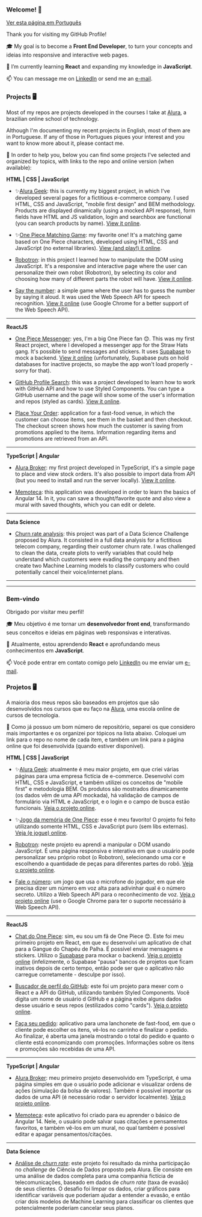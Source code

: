 ### Welcome! 👋

[Ver esta página em Português](#bem-vindo)

Thank you for visiting my GitHub Profile! 

🎓 My goal is to become a **Front End Developer**, to turn your concepts and ideias into responsive and interactive web pages. 

🌱 I’m currently learning **React** and expanding my knowledge in **JavaScript**. 

📫 You can message me on [LinkedIn](https://www.linkedin.com/in/zingarelli/) or send me an [e-mail](mailto:zingarelli.m@gmail.com). 

### Projects 🖥️
Most of my repos are projects developed in the courses I take at [Alura](https://www.alura.com.br), a brazilian online school of technology. 

Although I'm documenting my recent projects in English, most of them are in Portuguese. If any of those in Portugues piques your interest and you want to know more about it, please contact me.

🔖 In order to help you, below you can find some projects I've selected and organized by topics, with links to the repo and online version (when available):

**HTML | CSS | JavaScript**

- ✨[Alura Geek](https://github.com/zingarelli/alurageek): this is currently my biggest project, in which I've developed several pages for a fictitious e-commerce company. I used HTML, CSS and JavaScript, "mobile first design" and BEM methodology. Products are displayed dinamically (using a mocked API response), form fields have HTML and JS validation, login and searchbox are functional (you can search products by name).  [View it online](https://zingarelli.github.io/alurageek/). 

- ✨[One Piece Matching Game](https://github.com/zingarelli/desafios-bootcamp-TQI-DIO/tree/main/JavaScript): my favorite one! It's a matching game based on One Piece characters, developed using HTML, CSS and JavaScript (no external libraries). [View (and play!) it online](https://bootcamp-tqi-dio-javascript.vercel.app).

- [Robotron](https://github.com/zingarelli/robotron-2000): in this project I learned how to manipulate the DOM using JavaScript. It's a responsive and interactive page where the user can personalize their own robot (Robotron), by selecting its color and choosing how many of different parts the robot will have. [View it online](https://robotron2000-js-dom.vercel.app).

- [Say the number](https://github.com/zingarelli/say-the-secret-number): a simple game where the user has to guess the number by saying it aloud. It was used the Web Speech API for speech recognition. [View it online](https://zingarelli.github.io/say-the-secret-number/) (use Google Chrome for a better support of the Web Speech API).

---

**ReactJS**

- [One Piece Messenger](https://github.com/zingarelli/AluraCord-Online_Transponder_Snail): yes, I'm a big One Piece fan 😊. This was my first React project, where I developed a messenger app for the Straw Hats gang. It's possible to send messages and stickers. It uses [Supabase](https://supabase.com) to mock a backend. [View it online](https://aluracord-online-transponder-snail.vercel.app) (unfortunately, Supabase puts on hold databases for inactive projects, so maybe the app won't load properly - sorry for that). 

- [GitHub Profile Search](https://github.com/zingarelli/desafios-bootcamp-TQI-DIO/tree/main/react-js): this was a project developed to learn how to work with GitHub API and how to use Styled Components. You can type a GitHub username and the page will show some of the user's information and repos (styled as cards). [View it online](https://desafios-bootcamp-tqi-dio-ivory.vercel.app).

- [Place Your Order](https://github.com/zingarelli/place-your-order): application for a fast-food venue, in which the customer can choose items, see them in the basket and then checkout. The checkout screen shows how much the customer is saving from promotions applied to the items. Information regarding items and promotions are retrieved from an API.

---

**TypeScript | Angular**

- [Alura Broker](https://github.com/zingarelli/alura-broker): my first project developed in TypeScript, it's a simple page to place and view stock orders. It's also possible to import data from API (but you need to install and run the server locally). [View it online](https://zingarelli.github.io/alura-broker/app/dist/index.html).

- [Memoteca](https://github.com/zingarelli/memoteca): this application was developed in order to learn the basics of Angular 14. In it, you can save a thought/favorite quote and also view a mural with saved thoughts, which you can edit or delete.

---

**Data Science**

- [Churn rate analysis](https://github.com/zingarelli/Alura_Voz-Data_Science_Challenge): this project was part of a Data Science Challenge proposed by Alura. It consisted in a full data analysis for a fictitious telecom company, regarding their customer churn rate. I was challenged to clean the data, create plots to verify variables that could help understand which customers were evading the company and then create two Machine Learning models to classify customers who could potentially cancel their voice/internet plans.

---
---

### Bem-vindo
Obrigado por visitar meu perfil! 

🎓 Meu objetivo é me tornar um **desenvolvedor front end**, transformando seus conceitos e ideias em páginas web responsivas e interativas. 

🌱 Atualmente, estou aprendendo **React** e aprofundando meus conhecimentos em **JavaScript**.

📫 Você pode entrar em contato comigo pelo  [LinkedIn](https://www.linkedin.com/in/zingarelli/) ou me enviar um [e-mail](mailto:zingarelli.m@gmail.com). 

### Projetos 🖥️

A maioria dos meus repos são baseados em projetos que são desenvolvidos nos cursos que eu faço na [Alura](https://www.alura.com.br), uma escola online de cursos de tecnologia.

🔖 Como já possuo um bom número de repositório, separei os que considero mais importantes e os organizei por tópicos na lista abaixo. Coloquei um link para o repo no nome de cada item, e também um link para a página online que foi desenvolvida (quando estiver disponível).

**HTML | CSS | JavaScript**

- ✨[Alura Geek](https://github.com/zingarelli/alurageek): atualmente é meu maior projeto, em que criei várias páginas para uma empresa fictícia de e-commerce. Desenvolvi com HTML, CSS e JavaScript, e também utilizei os conceitos de "mobile first" e metodologia BEM. Os produtos são mostrados dinamicamente (os dados vêm de uma API mockada), há validação de campos de formulário via HTML e JavaScript, e o login e o campo de busca estão funcionais.  [Veja o projeto online](https://zingarelli.github.io/alurageek/). 

- ✨[Jogo da memória de One Piece](https://github.com/zingarelli/desafios-bootcamp-TQI-DIO/tree/main/JavaScript): esse é meu favorito! O projeto foi feito utilizando somente HTML, CSS e JavaScript puro (sem libs externas). [Veja (e jogue) online](https://bootcamp-tqi-dio-javascript.vercel.app).

- [Robotron](https://github.com/zingarelli/robotron-2000): neste projeto eu aprendi a manipular o DOM usando JavaScript. É uma página responsiva e interativa em que o usuário pode personalizar seu próprio robot (o Robotron), selecionando uma cor e escolhendo a quantidade de peças para diferentes partes do robô. [Veja o projeto online](https://robotron2000-js-dom.vercel.app).

- [Fale o número](https://github.com/zingarelli/say-the-secret-number): um jogo que usa o microfone do jogador, em que ele precisa dizer um número em voz alta para adivinhar qual é o número secreto. Utilizo a Web Speech API para o reconhecimento de voz. [Veja o projeto online](https://zingarelli.github.io/say-the-secret-number/) (use o Google Chrome para ter o suporte necessário à Web Speech API).

---

**ReactJS**

- [Chat do One Piece](https://github.com/zingarelli/AluraCord-Online_Transponder_Snail): sim, eu sou um fã de One Piece 😊. Este foi meu primeiro projeto em React, em que eu desenvolvi um aplicativo de chat para a Gangue do Chapéu de Palha. É possível enviar mensagens e stickers. Utilizo o [Supabase](https://supabase.com) para mockar o backend. [Veja o projeto online](https://aluracord-online-transponder-snail.vercel.app) (infelizmente, o Supabase "pausa" bancos de projetos que ficam inativos depois de certo tempo, então pode ser que o aplicativo não carregue corretamente - desculpe por isso). 

- [Buscador de perfil do GitHub](https://github.com/zingarelli/desafios-bootcamp-TQI-DIO/tree/main/react-js): este foi um projeto para mexer com o React e a API do GitHub, utilizando também Styled Components. Você digita um nome de usuário d GitHub e a página exibe alguns dados desse usuário e seus repos (estilizados como "cards"). [Veja o projeto online](https://desafios-bootcamp-tqi-dio-ivory.vercel.app).

- [Faça seu pedido](https://github.com/zingarelli/place-your-order): aplicativo para uma lanchonete de fast-food, em que o cliente pode escolher os itens, vê-los no carrinho e finalizar o pedido. Ao finalizar, é aberta uma janela mostrando o total do pedido e quanto o cliente está economizando com promoções. Informações sobre os itens e promoções são recebidas de uma API.

---

**TypeScript | Angular**

- [Alura Broker](https://github.com/zingarelli/alura-broker): meu primeiro projeto desenvolvido em TypeScript, é uma página simples em que o usuário pode adicionar e visualizar ordens de ações (simulação da bolsa de valores). Também é possível importar os dados de uma API (é necessário rodar o servidor localmente). [Veja o projeto online](https://zingarelli.github.io/alura-broker/app/dist/index.html).

- [Memoteca](https://github.com/zingarelli/memoteca): este aplicativo foi criado para eu aprender o básico de Angular 14. Nele, o usuário pode salvar suas citações e pensamentos favoritos, e também vê-los em um mural, no qual também é possível editar e apagar pensamentos/citações.

---

**Data Science**

- [Análise de *churn rate*](https://github.com/zingarelli/Alura_Voz-Data_Science_Challenge): este projeto foi resultado da minha participação no *challenge* de Ciência de Dados proposto pela Alura. Ele consiste em uma análise de dados completa para uma companhia fictícia de telecomunicações, baseado em dados de *churn rate* (taxa de evasão) de seus clientes. O desafio foi limpar os dados, criar gráficos para identificar variáveis que poderiam ajudar a entender a evasão, e então criar dois modelos de Machine Learning para classificar os clientes que potencialmente poderiam cancelar seus planos.
